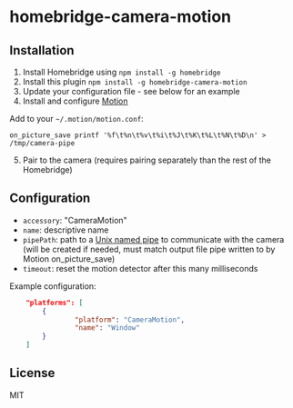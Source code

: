 # homebridge-camera-motion

## Installation
1.	Install Homebridge using `npm install -g homebridge`
2.	Install this plugin `npm install -g homebridge-camera-motion`
3.	Update your configuration file - see below for an example
4.	Install and configure [Motion](https://motion-project.github.io)

Add to your `~/.motion/motion.conf`:

```
on_picture_save printf '%f\t%n\t%v\t%i\t%J\t%K\t%L\t%N\t%D\n' > /tmp/camera-pipe
```

5.	Pair to the camera (requires pairing separately than the rest of the Homebridge)

## Configuration
* `accessory`: "CameraMotion"
* `name`: descriptive name
* `pipePath`: path to a [Unix named pipe](https://en.wikipedia.org/wiki/Named_pipe) to communicate with the camera
(will be created if needed, must match output file pipe written to by Motion on_picture_save)
* `timeout`: reset the motion detector after this many milliseconds

Example configuration:

```json
    "platforms": [
        {
                "platform": "CameraMotion",
                "name": "Window"
        }
    ]
```

## License

MIT

